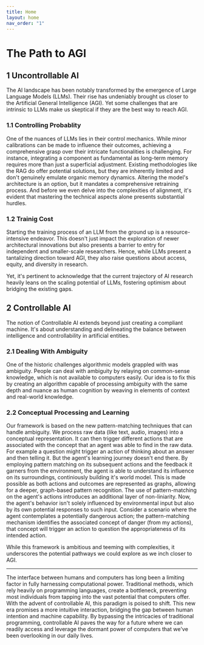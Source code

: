 ```yaml
---
title: Home
layout: home
nav_order: "1"
---
```

# The Path to AGI

## 1 Uncontrollable AI

The AI landscape has been notably transformed by the emergence of Large Language Models (LLMs). Their rise has undeniably brought us closer to the Artificial General Intelligence (AGI). Yet some challenges that are intrinsic to LLMs make us skeptical if they are the best way to reach AGI.

### 1.1 Controlling Probablity

One of the nuances of LLMs lies in their control mechanics. While minor calibrations can be made to influence their outcomes, achieving a comprehensive grasp over their intricate functionalities is challenging. For instance, integrating a component as fundamental as long-term memory requires more than just a superficial adjustment. Existing methodologies like the RAG do offer potential solutions, but they are inherently limited and don't genuinely emulate organic memory dynamics. Altering the model's architecture is an option, but it mandates a comprehensive retraining process. And before we even delve into the complexities of alignment, it's evident that mastering the technical aspects alone presents substantial hurdles.

### 1.2 Trainig Cost

Starting the training process of an LLM from the ground up is a resource-intensive endeavor. This doesn't just impact the exploration of newer architectural innovations but also presents a barrier to entry for independent and smaller-scale researchers. Hence, while LLMs present a tantalizing direction toward AGI, they also raise questions about access, equity, and diversity in research.

Yet, it's pertinent to acknowledge that the current trajectory of AI research heavily leans on the scaling potential of LLMs, fostering optimism about bridging the existing gaps.

## 2 Controllable AI

The notion of Controllable AI extends beyond just creating a compliant machine. It's about understanding and delineating the balance between intelligence and controllability in artificial entities.

### 2.1 Dealing With Ambiguity

One of the historic challenges algorithmic models grappled with was ambiguity. People can deal with ambiguity by relaying on common-sense knowledge, which is not available to computers easily. Our idea is to fix this by creating an algorithm capable of processing ambiguity with the same depth and nuance as human cognition by weaving in elements of context and real-world knowledge.

### 2.2 Conceptual Processing and Learning

Our framework is based on the new pattern-matching techniques that can handle ambiguity. We process raw data (like text, audio, images) into a conceptual representation. It can then trigger different actions that are associated with the concept that an agent was able to find in the raw data. For example a question might trigger an action of thinking about an answer and then telling it. But the agent's learning journey doesn't end there. By employing pattern matching on its subsequent actions and the feedback it garners from the environment, the agent is able to understand its influence on its surroundings, continiously building it's world model. This is made possible as both actions and outcomes are represented as graphs, allowing for a deeper, graph-based pattern recognition. The use of pattern-matching on the agent's actions introduces an additional layer of non-liniarity. Now, the agent's behavior isn't solely influenced by environmental input but also by its own potential responses to such input. Consider a scenario where the agent contemplates a potentially dangerous action; the pattern-matching mechanism identifies the associated concept of danger (from my actions), that concept will trigger an action to question the appropriateness of its intended action.

While this framework is ambitious and teeming with complexities, it underscores the potential pathways we could explore as we inch closer to AGI.

---

The interface between humans and computers has long been a limiting factor in fully harnessing computational power. Traditional methods, which rely heavily on programming languages, create a bottleneck, preventing most individuals from tapping into the vast potential that computers offer. With the advent of controllable AI, this paradigm is poised to shift. This new era promises a more intuitive interaction, bridging the gap between human intention and machine capability. By bypassing the intricacies of traditional programming, controllable AI paves the way for a future where we can readily access and leverage the dormant power of computers that we've been overlooking in our daily lives.
